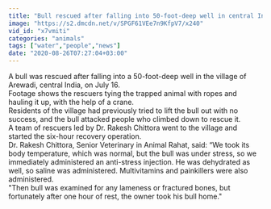 ```yaml
---
title: "Bull rescued after falling into 50-foot-deep well in central India"
image: "https://s2.dmcdn.net/v/SPGF61VEe7n9KfpV7/x240"
vid_id: "x7vmiti"
categories: "animals"
tags: ["water","people","news"]
date: "2020-08-26T07:27:04+03:00"
---
```

A bull was rescued after falling into a 50-foot-deep well in the village of Arewadi, central India, on July 16.  <br>Footage shows the rescuers tying the trapped animal with ropes and hauling it up, with the help of a crane.  <br>Residents of the village had previously tried to lift the bull out with no success, and the bull attacked people who climbed down to rescue it.  <br>A team of rescuers led by Dr. Rakesh Chittora went to the village and started the six-hour recovery operation.  <br>Dr. Rakesh Chittora, Senior Veterinary in Animal Rahat, said: “We took its body temperature, which was normal, but the bull was under stress, so we immediately administered an anti-stress injection. He was dehydrated as well, so saline was administered. Multivitamins and painkillers were also administered.  <br>&quot;Then bull was examined for any lameness or fractured bones, but fortunately after one hour of rest, the owner took his bull home.&quot;
